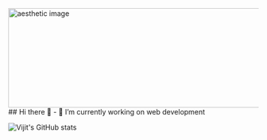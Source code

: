 <!-- ![MasterHead]()](https://github.com/jailbreakerVC) -->
<!-- <img align="right" alt="Coding" width="400" height:"200" src="[add your link 
  here](https://assets.hongkiat.com/uploads/minimalist-dekstop-wallpapers/non-4k/original/04.jpg?3)"> -->
  <img align="center" alt="aesthetic image" width="800" height="200" type=cover src="https://assets.hongkiat.com/uploads/minimalist-dekstop-wallpapers/4k/original/14.jpg?3">
<!--   https://assets.hongkiat.com/uploads/minimalist-dekstop-wallpapers/4k/original/14.jpg?3 -->
##    Hi there 👋
- 🔭 I’m currently working on web development


<!-- [![Vijit's GitHub stats](https://github-readme-stats.vercel.app/api?username=jailbreakerVC)](https://github.com/jailbreakerVC/github-readme-stats) -->
![Vijit's GitHub stats](https://github-readme-stats.vercel.app/api?username=jailbreakerVC&show_icons=true&theme=dracula)
<!--
**jailbreakerVC/jailbreakerVC** is a ✨ _special_ ✨ repository because its `README.md` (this file) appears on your GitHub profile.

Here are some ideas to get you started:

- 🔭 I’m currently working on ...
- 🌱 I’m currently learning ...
- 👯 I’m looking to collaborate on ...
- 🤔 I’m looking for help with ...
- 💬 Ask me about ...
- 📫 How to reach me: ...
- 😄 Pronouns: ...
- ⚡ Fun fact: ...
-->
